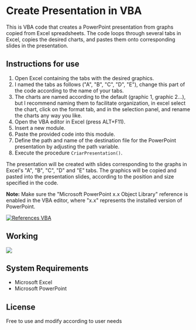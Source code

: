# Create Presentation in VBA
This is VBA code that creates a PowerPoint presentation from graphs copied from Excel spreadsheets. The code loops through several tabs in Excel, copies the desired charts, and pastes them onto corresponding slides in the presentation.

## Instructions for use

1. Open Excel containing the tabs with the desired graphics.
2. I named the tabs as follows ("A", "B", "C", "D", "E"), change this part of the code according to the name of your tabs.
3. The charts are named according to the default (graphic 1, graphic 2...), but I recommend naming them to facilitate organization, in excel select the chart, click on the format tab, and in the selection panel, and rename the charts any way you like.
5. Open the VBA editor in Excel (press ALT+F11).
6. Insert a new module.
7. Paste the provided code into this module.
8. Define the path and name of the destination file for the PowerPoint presentation by adjusting the path variable.
9. Execute the procedure `CriarPresentation()`.

The presentation will be created with slides corresponding to the graphs in Excel's "A", "B", "C", "D" and "E" tabs. The graphics will be copied and pasted into the presentation slides, according to the position and size specified in the code.

**Note:** Make sure the "Microsoft PowerPoint x.x Object Library" reference is enabled in the VBA editor, where "x.x" represents the installed version of PowerPoint.

<a href="https://uploaddeimagens.com.br/images/004/537/372/full/refer%C3%AAncias_vba_project.png?1688937442"><img src="https://uploaddeimagens.com.br/images/004/537/372/full/refer%C3%AAncias_vba_project.png?1688937442" alt="References VBA" border="0"></a>

## Working
<img src="https://s11.gifyu.com/images/SWTH0.gif">

## System Requirements

- Microsoft Excel
- Microsoft PowerPoint

## License
Free to use and modify according to user needs

